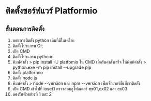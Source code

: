 # ติดตั้งซอร์ฟแวร์ Platformio
## ขั้นตอนการติดตั้ง

1. ถอนการติดตั้ง python เดิมที่มีในเครื่อง
2. ติดตั้งโปรแกรม Git 
3. เปิด CMD
4. ติดตั้งโปรแกรม pythonn
5. พิมพ์์คำสั่ง > pip install -U platfomio ใน CMD เมื่อรันคำสั่งเสร็จ ให้พิมพ์คำสั่ง > python.exe -m pip install --upgrade pip
6. ติดตั้ง platformio
7. ติดตั้ง node.js
8. พิมพ์คำสั่ง > node --version และ npm --version เพื่อเช็กเวอร์ชั่นที่เราติดตั้ง
9. เปิด CMD เข้าไปที่ ioset1 ตรวจสอบดูโฟลเดอร์ ex01,ex02 และ ex03
10. ลองรันตัวอย่างที่ 1 และ 2
